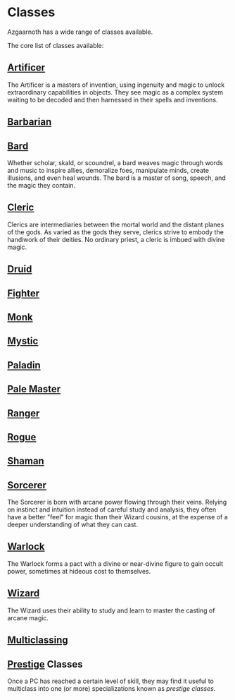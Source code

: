 # Classes
Azgaarnoth has a wide range of classes available.

The core list of classes available:

## [Artificer](Artificer)
The Artificer is a masters of invention, using ingenuity and magic to unlock extraordinary capabilities in objects. They see magic as a complex system waiting to be decoded and then harnessed in their spells and inventions.

## [Barbarian](Barbarian)


## [Bard](Bard)
Whether scholar, skald, or scoundrel, a bard weaves magic through words and music to inspire allies, demoralize foes, manipulate minds, create illusions, and even heal wounds. The bard is a master of song, speech, and the magic they contain.

## [Cleric](Cleric)
Clerics are intermediaries between the mortal world and the distant planes of the gods. As varied as the gods they serve, clerics strive to embody the handiwork of their deities. No ordinary priest, a cleric is imbued with divine magic.

## [Druid](Druid)

## [Fighter](Fighter)

## [Monk](Monk)

## [Mystic](Mystic)

## [Paladin](Paladin)

## [Pale Master](PaleMaster)

## [Ranger](Ranger)

## [Rogue](Rogue)

## [Shaman](Shaman)

## [Sorcerer](Sorcerer)
The Sorcerer is born with arcane power flowing through their veins. Relying on instinct and intuition instead of careful study and analysis, they often have a better "feel" for magic than their Wizard cousins, at the expense of a deeper understanding of what they can cast.

## [Warlock](Warlock)
The Warlock forms a pact with a divine or near-divine figure to gain occult power, sometimes at hideous cost to themselves.

## [Wizard](Wizard)
The Wizard uses their ability to study and learn to master the casting of arcane magic.

## [Multiclassing](Multiclassing.md)

## [Prestige](Prestige) Classes
Once a PC has reached a certain level of skill, they may find it useful to multiclass into one (or more) specializations known as *prestige classes*.
